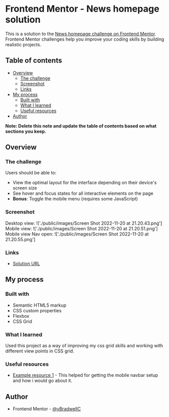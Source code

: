 # Frontend Mentor - News homepage solution

This is a solution to the [News homepage challenge on Frontend Mentor](https://www.frontendmentor.io/challenges/news-homepage-H6SWTa1MFl). Frontend Mentor challenges help you improve your coding skills by building realistic projects.

## Table of contents

- [Overview](#overview)
  - [The challenge](#the-challenge)
  - [Screenshot](#screenshot)
  - [Links](#links)
- [My process](#my-process)
  - [Built with](#built-with)
  - [What I learned](#what-i-learned)
  - [Useful resources](#useful-resources)
- [Author](#author)

**Note: Delete this note and update the table of contents based on what sections you keep.**

## Overview

### The challenge

Users should be able to:

- View the optimal layout for the interface depending on their device's screen size
- See hover and focus states for all interactive elements on the page
- **Bonus**: Toggle the mobile menu (requires some JavaScript)

### Screenshot

Desktop view: !['./public/images/Screen Shot 2022-11-20 at 21.20.43.png']
Mobile view: !['./public/images/Screen Shot 2022-11-20 at 21.20.51.png']
Mobile view Nav open: !['./public/images/Screen Shot 2022-11-20 at 21.20.55.png']

### Links

- [Solution URL](https://bradwellc.github.io/FEM_News-Homepage/)

## My process

### Built with

- Semantic HTML5 markup
- CSS custom properties
- Flexbox
- CSS Grid

### What I learned

Used this project as a way of improving my css grid skills and working with different view points in CSS grid.

### Useful resources

- [Example resource 1](https://www.youtube.com/watch?v=HbBMp6yUXO0&t=2508s) - This helped for getting the mobile navbar setup and how i would go about it.

## Author

- Frontend Mentor - [@yBradwellC](https://www.frontendmentor.io/profile/BradwellC)
